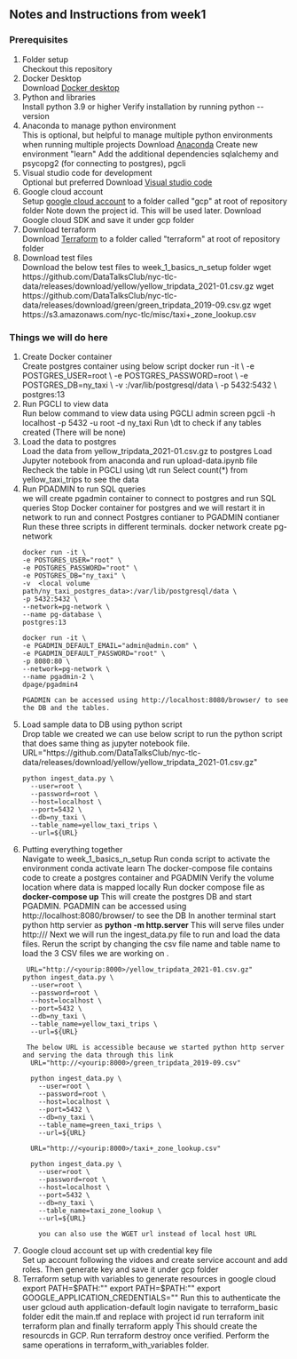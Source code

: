 ## Notes and Instructions from week1

###  Prerequisites
<ol>
  <li>Folder setup</li>
  Checkout this repository
  <li>Docker Desktop</li>
  Download <a href="https://www.docker.com/products/docker-desktop/">Docker desktop</a>
  <li>Python and libraries</li>
  Install python 3.9 or higher
  Verify installation by running python --version
  <li>Anaconda to manage python environment</li>
  This is optional, but helpful to manage multiple python environments when running multiple projects
  Download <a href="https://www.anaconda.com/download">Anaconda</a>
  Create new environment "learn" 
  Add the additional dependencies sqlalchemy and psycopg2 (for connecting to postgres), pgcli
  <li>Visual studio code for development</li>
  Optional but preferred
  Download <a href="https://code.visualstudio.com/download">Visual studio code</a>
  <li>Google cloud account</li>
  Setup <a href="https://console.cloud.google.com/">google cloud account</a> to a folder called "gcp" at root of repository folder 
  Note down the project id. This will be used later. 
  Download Google cloud SDK and save it under gcp folder
  <li>Download terraform</li>
  Download <a href="https://www.terraform.io/downloads">Terraform</a> to a folder called "terraform"  at root of repository folder
  <li>Download test files</li>
  Download the below test files to week_1_basics_n_setup folder
  wget https://github.com/DataTalksClub/nyc-tlc-data/releases/download/yellow/yellow_tripdata_2021-01.csv.gz 
  wget https://github.com/DataTalksClub/nyc-tlc-data/releases/download/green/green_tripdata_2019-09.csv.gz
  wget https://s3.amazonaws.com/nyc-tlc/misc/taxi+_zone_lookup.csv
</ol>

### Things we will do here
<ol>
  <li>Create Docker container</li>
  Create postgres container using below script
  docker run -it \
      -e  POSTGRES_USER=root \
      -e  POSTGRES_PASSWORD=root \
      -e  POSTGRES_DB=ny_taxi \
      -v  <local volume path/ny_taxi_postgres_data>:/var/lib/postgresql/data \
      -p 5432:5432 \
      postgres:13

  <li>Run PGCLI to view data</li>
  Run below command to view data using PGCLI admin screen
  pgcli -h localhost -p 5432 -u root -d ny_taxi
  Run \dt to check if any tables created (There will be none)
 
  <li>Load the data to postgres</li>
  Load the data from yellow_tripdata_2021-01.csv.gz to postgres
  Load Jupyter notebook from anaconda and run upload-data.ipynb file 
  Recheck the table in PGCLI using \dt
  run Select count(*) from yellow_taxi_trips to see the data
  <li>Run PDADMIN to run SQL queries</li>
  we will create pgadmin container to connect to postgres and run SQL queries
  Stop Docker container for postgres and we will restart it in network to run and connect Postgres contianer to PGADMIN contianer 
  Run these three scripts in different terminals. 
   docker network create pg-network 

    docker run -it \
    -e POSTGRES_USER="root" \
    -e POSTGRES_PASSWORD="root" \
    -e POSTGRES_DB="ny_taxi" \
    -v  <local volume path/ny_taxi_postgres_data>:/var/lib/postgresql/data \
    -p 5432:5432 \
    --network=pg-network \
    --name pg-database \
    postgres:13

    docker run -it \
    -e PGADMIN_DEFAULT_EMAIL="admin@admin.com" \
    -e PGADMIN_DEFAULT_PASSWORD="root" \
    -p 8080:80 \
    --network=pg-network \
    --name pgadmin-2 \
    dpage/pgadmin4

    PGADMIN can be accessed using http://localhost:8080/browser/ to see the DB and the tables. 

  <li>Load sample data to DB using python script</li>
  Drop table we created we can use below script to run the python script that does same thing as jupyter notebook file. 
    URL="https://github.com/DataTalksClub/nyc-tlc-data/releases/download/yellow/yellow_tripdata_2021-01.csv.gz"

    python ingest_data.py \
      --user=root \
      --password=root \
      --host=localhost \
      --port=5432 \
      --db=ny_taxi \
      --table_name=yellow_taxi_trips \
      --url=${URL}
   
  <li>Putting everything together</li>
     Navigate to week_1_basics_n_setup
     Run conda script to activate the environment conda activate learn 
     The docker-compose file contains code to create a postgres container and PGADMIN
     Verify the volume location where data is mapped locally
     Run docker compose file as <b>docker-compose up</b>
     This will create the postgres DB and start PGADMIN. PGADMIN can be accessed using http://localhost:8080/browser/ to see the DB
     In another terminal start python http servier as <b>python -m http.server</b> This will serve files under http://<yourip:8000>/
     Next we will run the ingest_data.py file to run and load the data files. 
     Rerun the script by changing the csv file name and table name to load the 3 CSV files we are working on .

     URL="http://<yourip:8000>/yellow_tripdata_2021-01.csv.gz"
    python ingest_data.py \
      --user=root \
      --password=root \
      --host=localhost \
      --port=5432 \
      --db=ny_taxi \
      --table_name=yellow_taxi_trips \
      --url=${URL}

     The below URL is accessible because we started python http server and serving the data through this link 
      URL="http://<yourip:8000>/green_tripdata_2019-09.csv"

      python ingest_data.py \
        --user=root \
        --password=root \
        --host=localhost \
        --port=5432 \
        --db=ny_taxi \
        --table_name=green_taxi_trips \
        --url=${URL}
      
      URL="http://<yourip:8000>/taxi+_zone_lookup.csv"

      python ingest_data.py \
        --user=root \
        --password=root \
        --host=localhost \
        --port=5432 \
        --db=ny_taxi \
        --table_name=taxi_zone_lookup \
        --url=${URL}

        you can also use the WGET url instead of local host URL
        
  <li>Google cloud account set up with credential key file</li>
  Set up account following the vidoes and create service account and add roles. Then generate key and save it under gcp folder
  <li>Terraform setup with variables to generate resources in google cloud</li>
  export PATH=$PATH:"<Path to google cloud SDK BIN>"
  export PATH=$PATH:"<Path to TERRAFORM>"
  export GOOGLE_APPLICATION_CREDENTIALS="<Path to GOOGLE API CREDS JSON>"
  Run this to authenticate the user 
  gcloud auth application-default login
  navigate to terraform_basic folder edit the main.tf and replace <my-project-id> with project id
  run terraform init  terraform plan and finally terraform apply This should create the resourcds in GCP. Run terraform destroy once verified. 
  Perform the same operations in terraform_with_variables folder. 
</ol>

